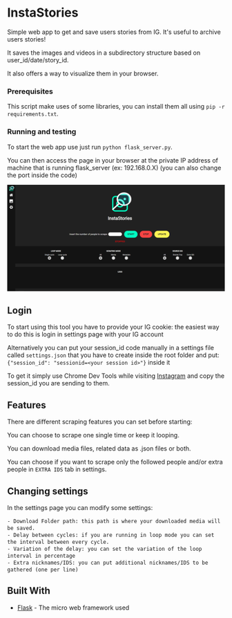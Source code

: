 # InstaStories
Simple web app to get and save users stories from IG.
It's useful to archive users stories!  

It saves the images and videos in a subdirectory structure based on user_id/date/story_id.

It also offers a way to visualize them in your browser.

### Prerequisites
This script make uses of some libraries, you can install them all using ```pip -r requirements.txt```.

### Running and testing
To start the web app use just run ```python flask_server.py```.

You can then access the page in your browser at the private IP address of machine that is running flask_server (ex: 192.168.0.X) (you can also change the port inside the code)

![Index page screenshot](/screenshots/index.png "Index page")

## Login
To start using this tool you have to provide your IG cookie: the easiest way to do this is login in settings page with your IG account

Alternatively you can put your session_id code manually in a settings file called ```settings.json``` that you have to create inside the root folder and put:
```{"session_id": "sessionid=<your session id>"}``` inside it

To get it simply use Chrome Dev Tools while visiting [Instagram](instagram.com) and copy the session_id you are sending to them.

## Features
There are different scraping features you can set before starting: 

You can choose to scrape one single time or keep it looping.

You can download media files, related data as .json files or both.

You can choose if you want to scrape only the followed people and/or extra people in ```EXTRA IDS``` tab in settings.

## Changing settings
In the settings page you can modify some settings:

    - Download Folder path: this path is where your downloaded media will be saved.
    - Delay between cycles: if you are running in loop mode you can set the interval between every cycle.
    - Variation of the delay: you can set the variation of the loop interval in percentage
    - Extra nicknames/IDS: you can put additional nicknames/IDS to be gathered (one per line)

## Built With

* [Flask](https://flask.palletsprojects.com/en/1.1.x/) - The micro web framework used
